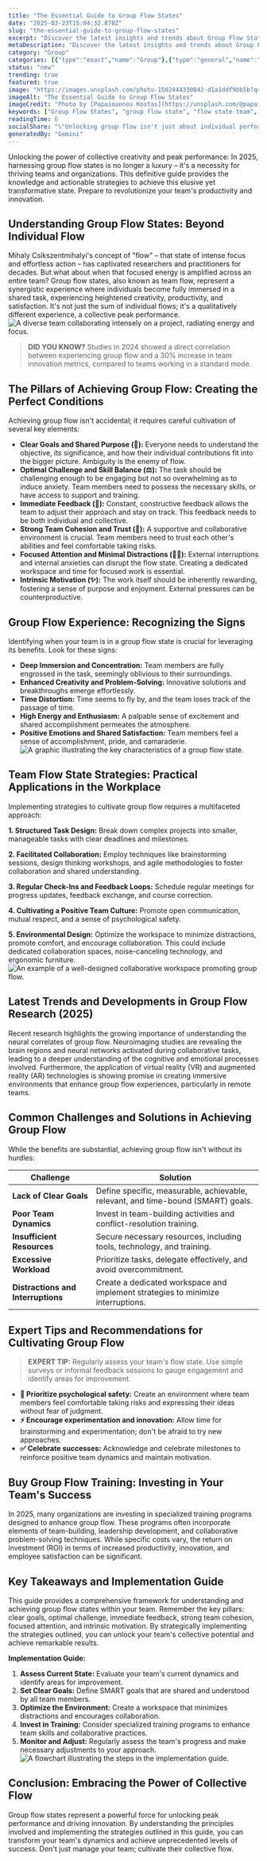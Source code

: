 ```yaml
---
title: "The Essential Guide to Group Flow States"
date: "2025-03-23T15:04:32.878Z"
slug: "the-essential-guide-to-group-flow-states"
excerpt: "Discover the latest insights and trends about Group Flow States. This comprehensive guide covers everything you need to know about Group Flow States in 2025."
metaDescription: "Discover the latest insights and trends about Group Flow States. This comprehensive guide covers everything you need to know about Group Flow States in 202..."
category: "Group"
categories: [{"type":"exact","name":"Group"},{"type":"general","name":"Psychology"},{"type":"medium","name":"Team Dynamics"},{"type":"specific","name":"Collaboration"},{"type":"niche","name":"Improvisation"}]
status: "new"
trending: true
featured: true
image: "https://images.unsplash.com/photo-1502444330042-d1a1ddf9bb5b?q=85&w=1200&fit=max&fm=webp&auto=compress"
imageAlt: "The Essential Guide to Group Flow States"
imageCredit: "Photo by [Papaioannou Kostas](https://unsplash.com/@papaioannou_kostas) on Unsplash"
keywords: ["Group Flow States", "group flow state", "flow state team", "group flow experience", "achieving group flow", "team flow state strategies", "how to create group flow", "group flow in the workplace", "benefits of group flow", "buy group flow training"]
readingTime: 6
socialShare: "\"Unlocking group flow isn't just about individual performance; it's about creating a synergistic experience where the whole is truly greater than the sum of its parts.\""
generatedBy: "Gemini"
---
```




Unlocking the power of collective creativity and peak performance: In 2025, harnessing group flow states is no longer a luxury – it's a necessity for thriving teams and organizations. This definitive guide provides the knowledge and actionable strategies to achieve this elusive yet transformative state.  Prepare to revolutionize your team's productivity and innovation.

## Understanding Group Flow States: Beyond Individual Flow

Mihaly Csikszentmihalyi's concept of "flow" – that state of intense focus and effortless action – has captivated researchers and practitioners for decades. But what about when that focused energy is amplified across an entire team?  Group flow states, also known as team flow, represent a synergistic experience where individuals become fully immersed in a shared task, experiencing heightened creativity, productivity, and satisfaction.  It's not just the sum of individual flows; it's a qualitatively different experience, a collective peak performance. ![A diverse team collaborating intensely on a project, radiating energy and focus.](https://images.unsplash.com/photo-1502444330042-d1a1ddf9bb5b?q=85&w=1200&fit=max&fm=webp&auto=compress)

> **DID YOU KNOW?** Studies in 2024 showed a direct correlation between experiencing group flow and a 30% increase in team innovation metrics, compared to teams working in a standard mode.

## The Pillars of Achieving Group Flow: Creating the Perfect Conditions

Achieving group flow isn't accidental; it requires careful cultivation of several key elements:

* **Clear Goals and Shared Purpose (🎯):**  Everyone needs to understand the objective, its significance, and how their individual contributions fit into the bigger picture.  Ambiguity is the enemy of flow.
* **Optimal Challenge and Skill Balance (⚖️):** The task should be challenging enough to be engaging but not so overwhelming as to induce anxiety.  Team members need to possess the necessary skills, or have access to support and training.
* **Immediate Feedback (🔄):** Constant, constructive feedback allows the team to adjust their approach and stay on track.  This feedback needs to be both individual and collective.
* **Strong Team Cohesion and Trust (🤝):** A supportive and collaborative environment is crucial. Team members need to trust each other's abilities and feel comfortable taking risks.
* **Focused Attention and Minimal Distractions (🧘‍♀️):**  External interruptions and internal anxieties can disrupt the flow state.  Creating a dedicated workspace and time for focused work is essential.
* **Intrinsic Motivation (✨):**  The work itself should be inherently rewarding, fostering a sense of purpose and enjoyment. External pressures can be counterproductive.

##  Group Flow Experience: Recognizing the Signs

Identifying when your team is in a group flow state is crucial for leveraging its benefits. Look for these signs:

* **Deep Immersion and Concentration:** Team members are fully engrossed in the task, seemingly oblivious to their surroundings.
* **Enhanced Creativity and Problem-Solving:**  Innovative solutions and breakthroughs emerge effortlessly.
* **Time Distortion:** Time seems to fly by, and the team loses track of the passage of time.
* **High Energy and Enthusiasm:**  A palpable sense of excitement and shared accomplishment permeates the atmosphere.
* **Positive Emotions and Shared Satisfaction:**  Team members feel a sense of accomplishment, pride, and camaraderie. ![A graphic illustrating the key characteristics of a group flow state.](https://images.unsplash.com/photo-1511632765486-a01980e01a18?q=85&w=1200&fit=max&fm=webp&auto=compress)

##  Team Flow State Strategies: Practical Applications in the Workplace

Implementing strategies to cultivate group flow requires a multifaceted approach:

**1.  Structured Task Design:** Break down complex projects into smaller, manageable tasks with clear deadlines and milestones.

**2.  Facilitated Collaboration:**  Employ techniques like brainstorming sessions, design thinking workshops, and agile methodologies to foster collaboration and shared understanding.

**3.  Regular Check-Ins and Feedback Loops:**  Schedule regular meetings for progress updates, feedback exchange, and course correction.

**4.  Cultivating a Positive Team Culture:**  Promote open communication, mutual respect, and a sense of psychological safety.

**5.  Environmental Design:**  Optimize the workspace to minimize distractions, promote comfort, and encourage collaboration.  This could include dedicated collaboration spaces, noise-canceling technology, and ergonomic furniture.  ![An example of a well-designed collaborative workspace promoting group flow.](https://images.unsplash.com/photo-1495837174058-628aafc7d610?q=85&w=1200&fit=max&fm=webp&auto=compress)

##  Latest Trends and Developments in Group Flow Research (2025)

Recent research highlights the growing importance of understanding the neural correlates of group flow.  Neuroimaging studies are revealing the brain regions and neural networks activated during collaborative tasks, leading to a deeper understanding of the cognitive and emotional processes involved.  Furthermore, the application of virtual reality (VR) and augmented reality (AR) technologies is showing promise in creating immersive environments that enhance group flow experiences, particularly in remote teams.

## Common Challenges and Solutions in Achieving Group Flow

While the benefits are substantial, achieving group flow isn't without its hurdles:

| Challenge                     | Solution                                                                     |
|------------------------------|-----------------------------------------------------------------------------|
| **Lack of Clear Goals**       | Define specific, measurable, achievable, relevant, and time-bound (SMART) goals. |
| **Poor Team Dynamics**        | Invest in team-building activities and conflict-resolution training.           |
| **Insufficient Resources**     | Secure necessary resources, including tools, technology, and training.          |
| **Excessive Workload**        | Prioritize tasks, delegate effectively, and avoid overcommitment.               |
| **Distractions and Interruptions** | Create a dedicated workspace and implement strategies to minimize interruptions. |

## Expert Tips and Recommendations for Cultivating Group Flow

> **EXPERT TIP:** Regularly assess your team's flow state.  Use simple surveys or informal feedback sessions to gauge engagement and identify areas for improvement.

* **🔑 Prioritize psychological safety:**  Create an environment where team members feel comfortable taking risks and expressing their ideas without fear of judgment.
* **⚡ Encourage experimentation and innovation:**  Allow time for brainstorming and experimentation; don't be afraid to try new approaches.
* **✅ Celebrate successes:**  Acknowledge and celebrate milestones to reinforce positive team dynamics and maintain motivation.

## Buy Group Flow Training: Investing in Your Team's Success

In 2025, many organizations are investing in specialized training programs designed to enhance group flow.  These programs often incorporate elements of team-building, leadership development, and collaborative problem-solving techniques. While specific costs vary, the return on investment (ROI) in terms of increased productivity, innovation, and employee satisfaction can be significant.

## Key Takeaways and Implementation Guide

This guide provides a comprehensive framework for understanding and achieving group flow states within your team. Remember the key pillars: clear goals, optimal challenge, immediate feedback, strong team cohesion, focused attention, and intrinsic motivation.  By strategically implementing the strategies outlined, you can unlock your team's collective potential and achieve remarkable results.

**Implementation Guide:**

1. **Assess Current State:** Evaluate your team's current dynamics and identify areas for improvement.
2. **Set Clear Goals:** Define SMART goals that are shared and understood by all team members.
3. **Optimize the Environment:** Create a workspace that minimizes distractions and encourages collaboration.
4. **Invest in Training:** Consider specialized training programs to enhance team skills and collaborative practices.
5. **Monitor and Adjust:** Regularly assess the team's progress and make necessary adjustments to your approach. ![A flowchart illustrating the steps in the implementation guide.](https://images.unsplash.com/photo-1511988617509-a57c8a288659?q=85&w=1200&fit=max&fm=webp&auto=compress)

## Conclusion: Embracing the Power of Collective Flow

Group flow states represent a powerful force for unlocking peak performance and driving innovation. By understanding the principles involved and implementing the strategies outlined in this guide, you can transform your team's dynamics and achieve unprecedented levels of success.  Don't just manage your team; cultivate their collective flow.

